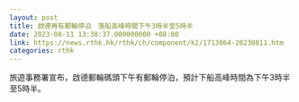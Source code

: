 ```yaml
---
layout: post
title: 啟德再有郵輪停泊　落船高峰時間下午3時半至5時半
date: 2023-08-11 13:38:37.000000000 +08:00
link: https://news.rthk.hk/rthk/ch/component/k2/1713064-20230811.htm
categories: rthk
---
```


旅遊事務署宣布，啟德郵輪碼頭下午有郵輪停泊，預計下船高峰時間為下午3時半至5時半。
